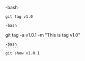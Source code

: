 -bash
``````
git tag v1.0

-bash
````````````
git tag -a v1.0.1 -m "This is tag v1.0"
````````````````````````
-bash
``````
git show v1.0.1

